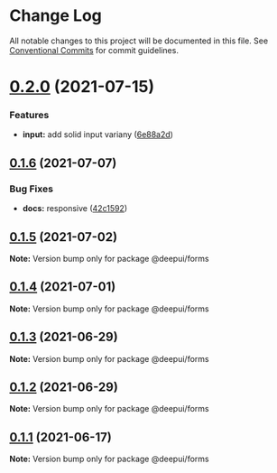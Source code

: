 # Change Log

All notable changes to this project will be documented in this file.
See [Conventional Commits](https://conventionalcommits.org) for commit guidelines.

# [0.2.0](https://github.com/deepecom/deepui/compare/@deepui/forms@0.1.6...@deepui/forms@0.2.0) (2021-07-15)


### Features

* **input:** add solid input variany ([6e88a2d](https://github.com/deepecom/deepui/commit/6e88a2d86f46580b063d8807875d1ca462d7097a))





## [0.1.6](https://github.com/deepecom/deepui/compare/@deepui/forms@0.1.5...@deepui/forms@0.1.6) (2021-07-07)


### Bug Fixes

* **docs:** responsive ([42c1592](https://github.com/deepecom/deepui/commit/42c1592df6b0cf45c55d18885b6a9f22d50c722f))





## [0.1.5](https://github.com/deepecom/deepui/compare/@deepui/forms@0.1.4...@deepui/forms@0.1.5) (2021-07-02)

**Note:** Version bump only for package @deepui/forms





## [0.1.4](https://github.com/deepecom/deepui/compare/@deepui/forms@0.1.3...@deepui/forms@0.1.4) (2021-07-01)

**Note:** Version bump only for package @deepui/forms





## [0.1.3](https://github.com/deepecom/deepui/compare/@deepui/forms@0.1.2...@deepui/forms@0.1.3) (2021-06-29)

**Note:** Version bump only for package @deepui/forms





## [0.1.2](https://github.com/deepecom/deepui/compare/@deepui/forms@0.1.1...@deepui/forms@0.1.2) (2021-06-29)

**Note:** Version bump only for package @deepui/forms





## [0.1.1](https://github.com/deepecom/deepui/compare/@deepui/forms@0.1.0...@deepui/forms@0.1.1) (2021-06-17)

**Note:** Version bump only for package @deepui/forms
